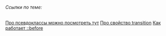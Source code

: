 ###### Ссылки по теме:
[Про псевдоклассы можно посмотреть тут](https://webref.ru/course/css-advanced/pseudo-classes)
[Про свойство transition](https://webref.ru/css/transition)
[Как работает ::before](https://webref.ru/css/before)

